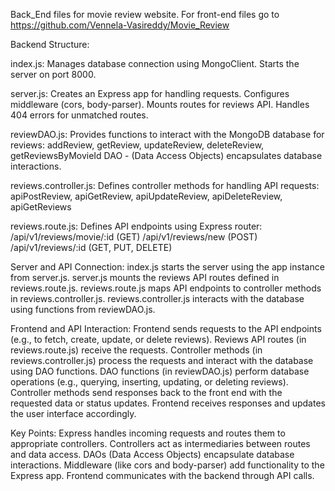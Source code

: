 Back_End files for movie review website. For front-end files go to https://github.com/Vennela-Vasireddy/Movie_Review

Backend Structure:

index.js:
Manages database connection using MongoClient.
Starts the server on port 8000.

server.js:
Creates an Express app for handling requests.
Configures middleware (cors, body-parser).
Mounts routes for reviews API.
Handles 404 errors for unmatched routes.

reviewDAO.js:
Provides functions to interact with the MongoDB database for reviews: addReview, getReview, updateReview, deleteReview, getReviewsByMovieId
DAO - (Data Access Objects) encapsulates database interactions.

reviews.controller.js:
Defines controller methods for handling API requests: apiPostReview, apiGetReview, apiUpdateReview, apiDeleteReview, apiGetReviews

reviews.route.js:
Defines API endpoints using Express router:
/api/v1/reviews/movie/:id (GET)
/api/v1/reviews/new (POST)
/api/v1/reviews/:id (GET, PUT, DELETE)

Server and API Connection:
index.js starts the server using the app instance from server.js.
server.js mounts the reviews API routes defined in reviews.route.js.
reviews.route.js maps API endpoints to controller methods in reviews.controller.js.
reviews.controller.js interacts with the database using functions from reviewDAO.js.

Frontend and API Interaction:
Frontend sends requests to the API endpoints (e.g., to fetch, create, update, or delete reviews).
Reviews API routes (in reviews.route.js) receive the requests.
Controller methods (in reviews.controller.js) process the requests and interact with the database using DAO functions.
DAO functions (in reviewDAO.js) perform database operations (e.g., querying, inserting, updating, or deleting reviews).
Controller methods send responses back to the front end with the requested data or status updates.
Frontend receives responses and updates the user interface accordingly.

Key Points:
Express handles incoming requests and routes them to appropriate controllers.
Controllers act as intermediaries between routes and data access.
DAOs (Data Access Objects) encapsulate database interactions.
Middleware (like cors and body-parser) add functionality to the Express app.
Frontend communicates with the backend through API calls.
